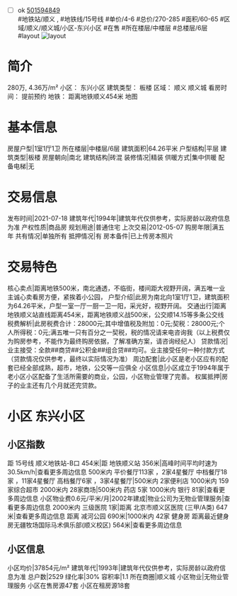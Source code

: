 - [ ] ok [501594849](https://bj.5i5j.com/ershoufang/501594849.html)  
 #地铁站/顺义 ,  #地铁线/15号线
#单价/4-6 #总价/270-285 #面积/60-65   #区域/顺义/顺义城/小区-东兴小区 #在售 #所在楼层/中楼层 #总楼层/6层 #layout 
![layout](http://image2a.5i5j.com/bdir/layout/f34d1a39a3c04cb590597b34eba75fe6.jpg_P5.jpg) 
# 简介 
 280万,  4.36万/m² 
小区： 东兴小区
建筑类型： 板楼
区域： 顺义 顺义城
看房时间： 提前预约
地铁： 距离地铁顺义454米 地图
# 基本信息 
 房屋户型|1室1厅1卫
所在楼层|中楼层/6层
建筑面积|64.26平米
户型结构|平层
建筑类型|板楼
房屋朝向|南北
建筑结构|砖混
装修情况|精装
供暖方式|集中供暖
配备电梯|无
# 交易信息 
 发布时间|2021-07-18
建筑年代|1994年|建筑年代仅供参考，实际房龄以政府信息为准
产权性质|商品房
规划用途|普通住宅
上次交易|2012-05-07
购房年限|满五年
共有情况|单独所有
抵押情况|有
房本备件|已上传房本照片
# 交易特色 
 核心卖点|距离地铁500米，南北通透，不临街，楼间距大视野开阔，满五唯一业主诚心卖看房方便，紧挨着小公园，
户型介绍|此房为南北向1室1厅1卫，建筑面积为64.26平米，户型一室一厅一厨一卫一阳，采光好，视野开阔。
交通出行|距离地铁顺义站直线距离454米，距离地铁顺义战500米，公交顺14.15等多条公交线
税费解析|此房税费合计：28000元;其中增值税及附加：0元;契税：28000元;个人所得税：0元;满五唯一只有百分之一契税，税的情况请来电咨询我（以上税费仅为购房参考，不能作为最终购房依据，了解准确方案，请咨询经纪人）
贷款情况|业主接受：全款##商贷##公积金##组合贷##均可。业主接受任何一种付款方式（贷款情况仅供参考，最终以实际情况为准）
周边配套|此小区是老小区应有的配套已经全部成熟，超市，地铁，公交等一应俱全
小区信息|小区成立于1994年属于老小区小区配备了生活所需要的商业，公园，小区物业管理了完善。
权属抵押|房子的业主还有几个月就还完贷款。
# 小区 东兴小区
## 小区指数 
 距 15号线 顺义地铁站-B口 454米|距 地铁顺义站 356米|高峰时间平均时速为30.5km/h|查看更多周边信息
500米内 平价餐厅113家 ，2家4星餐厅
中档餐厅18家 ，11家4星餐厅
高档餐厅6家 ，3家4星餐厅|500米内 2家便利店
1000米内 159家综合超市
2000米内 28家商场|500米内 药店 5家
1000米内 银行 81家|查看更多周边信息
小区物业费0.6元/平米/月|2002年建成|物业公司为无物业管理服务|查看更多周边信息
2000米内 三级医院 1家|距离 北京市顺义区医院 (三甲/A类) 647米|查看更多周边信息
距离 减河公园 690米|1000米内 42家 健身房
距离最近健身房无疆牧场国际马术俱乐部(顺义校区) 564米|查看更多周边信息
## 小区信息 
 小区均价|37854元/m²
建筑年代|1993年|建筑年代仅供参考，实际房龄以政府信息为准
总户数|2529
绿化率|30%
容积率|1.1
所在商圈|顺义城
小区物业|无物业管理服务
小区在售房源47套
小区在租房源18套
